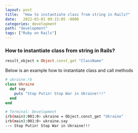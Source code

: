 ```yaml
---
layout: post
title:  "How to instantiate class from string in Rails?"
date:   2022-03-01 09:15:05 -0800
categories: development
path: "development"
tags: ["Ruby on Rails"]
---
```


### How to instantiate class from string in Rails?

```ruby
result_object = Object.const_get "ClassName"
```

Below is an example how to instantiate class and call methods

```ruby
# ukraine.rb
class Ukraine
  def say
    puts "Stop Putin! Stop War in Ukraine!!!"
  end
end
```

```sh
# Terminal: Development
irb(main):001:0> ukraine = Object.const_get "Ukraine"
irb(main):001:0> ukraine.say
--> Stop Putin! Stop War in Ukraine!!!
```